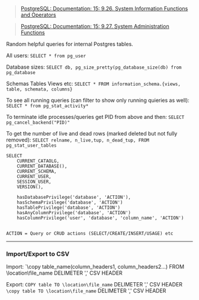 >[PostgreSQL: Documentation: 15: 9.26. System Information Functions and Operators](https://www.postgresql.org/docs/15/functions-info.html)

>[PostgreSQL: Documentation: 15: 9.27. System Administration Functions](https://www.postgresql.org/docs/15/functions-admin.html)

Random helpful queries for internal Postgres tables.

All users:
`SELECT * from pg_user`

Database sizes:
`SELECT db, pg_size_pretty(pg_database_size(db) from pg_database`

Schemas Tables Views etc:
`SELECT * FROM information_schema.{views, table, schemata, columns}`

To see all running queries (can filter to show only running quieries as well):
`SELECT * from pg_stat_activity*`

To terminate idle processes/queries get PID from above and then:
`SELECT pg_cancel_backend("PID)"`

To get the number of live and dead rows (marked deleted but not fully removed):
`SELECT relname, n_live,tup, n_dead_tup, FROM pg_stat_user_tables`

```
SELECT 
	CURRENT_CATAOLG, 
	CURRENT_DATABASE(), 
	CURRENT_SCHEMA, 
	CURRENT_USER,
	SESSION_USER,
	VERSION(),
	
	hasDatabasePrivilege('database', 'ACTION'),
	hasSchemaPrivilege('database', 'ACTION')
	hasTablePrivilege('database', 'ACTION')
	hasAnyColumnPrivilege('database', 'ACTION')
	hasColumnPrivilege('user', 'database', 'column_name', 'ACTION')
	

ACTION = Query or CRUD actions (SELECT/CREATE/INSERT/USAGE) etc
```

---
### Import/Export to CSV

Import:
`\copy table_name(column_headers1, column_headers2...) FROM \location\file_name DELIMETER ',' CSV HEADER

Export:
`COPY table TO \location\file_name` DELIMETER ',' CSV HEADER
`\copy table TO \location\file_name` DELIMETER ',' CSV HEADER

